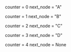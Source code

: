 counter = 0
next_node = "A"

counter = 1
next_node = "B"

counter = 2
next_node = "C"

counter = 3
next_node = "D"

counter = 4
next_node = None